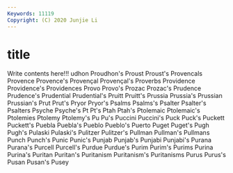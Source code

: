 ```yaml
---
Keywords: 11119
Copyright: (C) 2020 Junjie Li
---
```


# title

Write contents here!!!
udhon 
Proudhon's 
Proust 
Proust's 
Provencals 
Provence 
Provence's 
Provençal
Provençal's 
Proverbs 
Providence 
Providence's 
Providences 
Provo 
Provo's 
Prozac 
Prozac's 
Prudence
Prudence's 
Prudential 
Prudential's 
Pruitt 
Pruitt's 
Prussia 
Prussia's 
Prussian 
Prussian's 
Prut
Prut's 
Pryor 
Pryor's 
Psalms 
Psalms's 
Psalter 
Psalter's 
Psalters 
Psyche 
Psyche's
Pt 
Pt's 
Ptah 
Ptah's 
Ptolemaic 
Ptolemaic's 
Ptolemies 
Ptolemy 
Ptolemy's 
Pu
Pu's 
Puccini 
Puccini's 
Puck 
Puck's 
Puckett 
Puckett's 
Puebla 
Puebla's 
Pueblo
Pueblo's 
Puerto 
Puget 
Puget's 
Pugh 
Pugh's 
Pulaski 
Pulaski's 
Pulitzer 
Pulitzer's
Pullman 
Pullman's 
Pullmans 
Punch 
Punch's 
Punic 
Punic's 
Punjab 
Punjab's 
Punjabi
Punjabi's 
Purana 
Purana's 
Purcell 
Purcell's 
Purdue 
Purdue's 
Purim 
Purim's 
Purims
Purina 
Purina's 
Puritan 
Puritan's 
Puritanism 
Puritanism's 
Puritanisms 
Purus 
Purus's 
Pusan
Pusan's 
Pusey 

